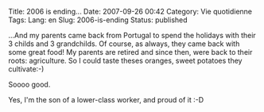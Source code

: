 Title: 2006 is ending...
Date: 2007-09-26 00:42
Category: Vie quotidienne
Tags:
Lang: en
Slug: 2006-is-ending
Status: published

...And my parents came back from Portugal to spend the holidays with their 3
childs and 3 grandchilds. Of course, as always, they came back with some great
food! My parents are retired and since then, were back to their roots:
agriculture. So I could taste theses oranges, sweet potatoes they cultivate:-)

Soooo good.

Yes, I'm the son of a lower-class worker, and proud of it :-D
